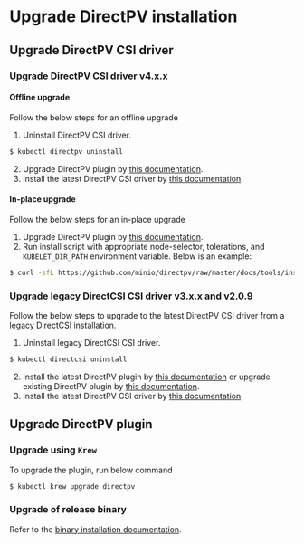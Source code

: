 # Upgrade DirectPV installation

## Upgrade DirectPV CSI driver

### Upgrade DirectPV CSI driver v4.x.x

#### Offline upgrade
Follow the below steps for an offline upgrade
1. Uninstall DirectPV CSI driver.
```sh
$ kubectl directpv uninstall
```
2. Upgrade DirectPV plugin by [this documentation](#upgrade-directpv-plugin).
3. Install the latest DirectPV CSI driver by [this documentation](./installation.md#directpv-csi-driver-installation).

#### In-place upgrade
Follow the below steps for an in-place upgrade
1. Upgrade DirectPV plugin by [this documentation](#upgrade-directpv-plugin).
2. Run install script with appropriate node-selector, tolerations, and `KUBELET_DIR_PATH` environment variable. Below is an example:
```sh
$ curl -sfL https://github.com/minio/directpv/raw/master/docs/tools/install.sh | sh - apply
```

### Upgrade legacy DirectCSI CSI driver v3.x.x and v2.0.9
Follow the below steps to upgrade to the latest DirectPV CSI driver from a legacy DirectCSI installation.
1. Uninstall legacy DirectCSI CSI driver.
```sh
$ kubectl directcsi uninstall
```
2. Install the latest DirectPV plugin by [this documentation](./installation.md#directpv-plugin-installation) or upgrade existing DirectPV plugin by [this documentation](#upgrade-directpv-plugin).
3. Install the latest DirectPV CSI driver by [this documentation](./installation.md#directpv-csi-driver-installation).

## Upgrade DirectPV plugin

### Upgrade using `Krew`
To upgrade the plugin, run below command
```sh
$ kubectl krew upgrade directpv
```

### Upgrade of release binary
Refer to the [binary installation documentation](./installation.md#installation-of-release-binary).
